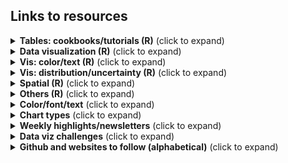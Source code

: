 ## Links to resources

<details>
  <summary><b>Tables: cookbooks/tutorials (R)</b> (click to expand)</summary>

<!-- toc -->

* [RStudio Community Table Gallery](https://www.rstudio.com/blog/rstudio-community-table-gallery/): lots of tables with #rstats code 
* [{gt}](https://gt.rstudio.com/), [{gtExtras}](https://jthomasmock.github.io/gtExtras/) packages
  * [Making Beautiful Tables with {gt}](https://www.youtube.com/watch?v=z0UGmMOxl-c) video by Richard Iannone, RStudio
  * [{gt} Intendo Game Data Project Walkthrough](https://www.youtube.com/watch?v=aPRVzk9pvno) video by Richard Iannone, RStudio
  * {gt} tables ([1](https://twitter.com/thomas_mock/status/1478485656552812549), [2](https://twitter.com/thomas_mock/status/1454213303065096200), [3](https://twitter.com/thomas_mock/status/1440352188102942721), [4](https://twitter.com/thomas_mock/status/1437792802495139852), [5](https://twitter.com/thomas_mock/status/1442541043019390982)) by Thomas Mock
  * {gt} tables using #TidyTuesday data | RStudio: [Digital Publications](https://twitter.com/riannone/status/1511387252903010305), [Crosswords](https://twitter.com/rstudio/status/1529138398849810432), [Eurovision](https://twitter.com/kierisi/status/1534204134215548928) by [Jesse Mostipak](https://twitter.com/kierisi/status/1512798946778886144) and Richard Iannone
  * [3MW (Spice up your tables)](https://alberts-newsletter.beehiiv.com/p/3mw-spice-up-tables), [3MW (Images, Icons and ggplots in tables)](https://alberts-newsletter.beehiiv.com/p/3mw-images-icons-ggplot-tables) and [color gradient code](https://twitter.com/rappa753/status/1585345561980387328) by Albert Rapp
  * [Creating beautiful tables in R with {gt}](https://gt.albert-rapp.de/) book by Albert Rapp 
  * [Embedding custom HTML in gt tables](https://themockup.blog/posts/2020-10-31-embedding-custom-features-in-gt-tables/) by Tom Mock
  * [Getting started with {gt} tables](https://nrennie.rbind.io/blog/2022-04-21-getting-started-with-gt-tables/) by Nicola Rennie
  * [Riding tables with {gt} and {gtExtras} tutorial](https://bjnnowak.netlify.app/2021/10/04/r-beautiful-tables-with-gt-and-gtextras/) by Benjamin Nowak 
  *  RStudio table contest tutorial from [Kaustav Sen (2020)](https://rpubs.com/kaustav/table_contest_2020), [Jack Davison (2021)](https://rpubs.com/JackDavison/gt-openair) 
  * [The grammar of tables in python (pandas) and R (gt)](https://karbartolome.quarto.pub/the-grammar-of-tables/) by Karina Bartolomé 
* [{reactable}](https://glin.github.io/reactable/), [{reactablefmtr}](https://kcuilla.github.io/reactablefmtr/) packages
    * [{reactablefmtr} cookbook](https://kcuilla.github.io/reactablefmtr/articles/reactablefmtr_cookbook.html) by Kyle Cuilla
    * Data viz recreation ([1](https://twitter.com/kc_analytics/status/1563594941665665029), [2](https://twitter.com/kc_analytics/status/1564248716323725315)) using {reactablefmtr} by Kyle Cuilla
    * #TidyTuesday tables ([1](https://twitter.com/schmid_07/status/1480915022041788418), [2](https://twitter.com/schmid_07/status/1488596892242124800)) by Bill Schmid
    * #TidyTuesday Axios Harris Poll [table](https://twitter.com/geokaramanis/status/1532662340826583040) by Georgios Karamanis
    * [Using reactable in #TidyTuesday CHAT dataset - World Energy Production](https://jvelezmagic.com/blog/2022-07-23-tidituesday-2022-29/) by Jesús Vélez Santiago
    * [U.S. Gas Prices Visualized](https://github.com/kcuilla/USgasprices) by Kyle Cuilla ([Twitter thread on tables in tooltip](https://twitter.com/kc_analytics/status/1572261687419445248))
* [How to Make Beautiful Tables in R](https://rfortherestofus.com/2019/11/how-to-make-beautiful-tables-in-r/) by David Keyes 
* [Table built in {ggplot2}](https://twitter.com/tanya_shapiro/status/1571891744844972032) and [ggplot part 2: sparklines](https://twitter.com/tanya_shapiro/status/1584616721251725312) by Tanya Shapiro
  * [Recreation](https://twitter.com/rappa753/status/1586395447714717696/photo/1) of [Tanya Shapiro's ggplot table](https://twitter.com/tanya_shapiro/status/1584616721251725312) in {gt} by Albert Rapp 
* [Interactive Tooltip Tables](https://twitter.com/kc_analytics/status/1576256004638941185): how to add {gt}/{gtExtras} and {kableExtra} tables to {ggiraph} tooltips by Kyle Cuilla   

<!-- toc -->
 
<!-- tocstop -->
   
</details>      
    
<details>
  <summary><b>Data visualization (R)</b> (click to expand)</summary>

<!-- toc --> 
* Collection/list   
   * [ggplot2 extensions](https://exts.ggplot2.tidyverse.org/gallery/)   
   * [Awesome ggplot2](https://github.com/erikgahner/awesome-ggplot2) A curated list of awesome ggplot2 tutorials, packages.. by Erik Gahner Larsen @erikgahner 
   * [The R Graph Gallery](https://r-graph-gallery.com/)
   * [dataviz-inspiration.com](https://www.dataviz-inspiration.com/) by Yan Holtz @R_Graph_Gallery   
   * [Graphic Design with #ggplot2](https://twitter.com/CedScherer/status/1559989331644882944) and [Collection of ggplot2 tutorials](https://twitter.com/CedScherer/status/1441126976870252548?s=20) by Cédric Scherer
   * [30DayChartChallenge 2021: rstats edition](https://github.com/dominicroye/rstats-chart-challenge-2021)
   * [#30DayChartChallenge book](https://debruine.github.io/30DCC-2022/) by Lisa DeBruine
   * [Explaining my favourite #TidyTuesday Projects](https://towardsdatascience.com/explaining-my-favourite-tidytuesday-projects-e44bfe988813) by Isaac Arroyo
* Tutorials/tips   
   * [A Quick How-To On Labelling Bar Graphs In Ggplot2](https://www.cedricscherer.com/2021/07/05/a-quick-how-to-on-labelling-bar-graphs-in-ggplot2/) by Cédric Scherer   
   * [Aligning Your Axes](https://rfortherestofus.com/2022/07/align-axes/) by Cara Thompson @cararthompson
   * [Art from code](https://art-from-code.netlify.app/) by Danielle Navarro, generative art workshop notes from #RStudioConf2022 
   * [Bullet Chart Variants in R](https://themockup.blog/posts/2020-11-29-bullet-chart-variants-in-r/index.html#create-a-legend) by Thomas Mock 
   * [Cool Word Clouds in R](https://spencerschien.info/post/data_viz_how_to/dense_word_clouds/) by Spencer Schien
   * [coord_cartesian() with a combination of ylim and clip = "off"](https://twitter.com/_ansgar/status/1573599564258545664) by Ansgar Wolsing @_ansgar 
   * [Create an Extended Dumbbell Plot in R with ggplot2](https://toebr.github.io/ggplot2_extended_dumbbell_plot_tutorial/) by Tobias Stalder
   * [Create an interactive graph with the {ggiraph} package](https://bjnnowak.netlify.app/2022/01/07/r-who-grows-what/) by Benjamin Nowak  
   * [Creating and using custom ggplot2 themes](https://themockup.blog/posts/2020-12-26-creating-and-using-custom-ggplot2-themes/) by Thomas Mock
   * [Creating flowcharts with {ggplot2}](https://nrennie.rbind.io/blog/2022-06-06-creating-flowcharts-with-ggplot2/) by Nicola Rennie
   * [Creating “Super” Radar Plots with ggplot2](https://rpubs.com/tshapiro/super-radar-plots) by Tanya Shapiro 
   * [Designing #TidyTuesday visualisations for mobile (with Quarto)](https://nrennie.rbind.io/blog/2022-08-16-designing-tidytuesday-visualisations-for-mobile-with-quarto/) by Nicola Rennie
   * [Expansion for discrete scale](https://github.com/ch-bu/ggplot2-fundamentals/blob/main/cheatsheets/09_ggplot2_fundamentals_cheatsheet_expansion_discrete.pdf) by Christian Burkhart   
   * [Exploring other ggplot2 geoms](https://ivelasq.rbind.io/blog/other-geoms/) by Isabella Velásquez
   * [ggplot Wizardry Hands-On](https://www.google.com/search?q=ggplot+wizardry&oq=ggplot+wizar&aqs=chrome.1.69i57j0i512.3869j0j4&sourceid=chrome&ie=UTF-8) by Cédric Scherer     
   * [Horror Movies](https://github.com/tashapiro/horror-movies) ggplot2 workshop by Tanya Shapiro ([tweet](https://twitter.com/tanya_shapiro/status/1580638749687676930))
   * [How to recreate Pew opinion graphs with ggplot2 in R](https://rforpoliticalscience.com/2022/06/02/recreate-pew-opinion-graphs-with-ggplot-in-r/) by R for Political Science 
   * [Increasing the Flexibility and Robustness of Plots in ggplot2](https://meghan.rbind.io/blog/plot-robustness/) by Meghan Hall 
   * Level Up Your Plots: A Code-along Workshop [Slide deck and full code](https://www.cararthompson.com/talks/nhsr2022-level-up/) and [Twitter thread](https://twitter.com/cararthompson/status/1588905430092517377) by Cara Thompson  
   * [Storytelling in ggplot using rounded rectangles](https://albert-rapp.de/posts/ggplot2-tips/11_rounded_rectangles/11_rounded_rectangles.html) by Albert Rapp 
   * [@WeAreRLadies](https://twitter.com/WeAreRLadies)'s [Tips/ideas/analysis](https://github.com/emitanaka/wearerladies) 
   * [Variations on a ggtheme: Applying a unifying aesthetic to your plots](https://www.cararthompson.com/talks/nhsr2022-ggplot-themes/) by Cara Thompson
* Facets/legends/axis)
  * [Aligning Your Axes](https://rfortherestofus.com/2022/07/align-axes/) by Cara Thompson 
  * [Combining inset plots with facets using ggplot](https://clarewest.github.io/blog/post/2019-08-27-combining-inset-plots-with-facets-using-ggplot/) by Clare West
  * [Customize the axis scales for individual ggplot facets](https://genchanghsu.github.io/ggGallery/posts/2021-09-11-post-7-customize-the-axis-scales-for-individual-facets/) by Gen-Chang Hsu 
  * [Hybrid map: Chloropleth X Time series](https://bjnnowak.netlify.app/2021/09/28/r-hybrid-map-chlorpleth-x-time-series/) by Benjamin Nowak 
  * [Reordering and facetting for ggplot2](https://juliasilge.com/blog/reorder-within/) using reorder_within() by Julia Silge
  * Facets with connecting lines [graphic](https://twitter.com/issa_madjid/status/1577401265050353666/photo/1) by Abdoul Madjid
  * [Changing Glyph in legend in ggplot2](https://www.emilhvitfeldt.com/post/changing-glyph-in-ggplot2/) by Emil Hvitfeldt
  * @FilmicAesthetic's [Collection of ggplot2 legend key shapes](https://twitter.com/FilmicAesthetic/status/1537535639100567555)
* Recreations
  * [Recreate - Sankey flow chart](https://www.emilhvitfeldt.com/post/2018-03-20-recreate-sankey-flow-chart/) by Emil Hvitfeldt
  * [Recreating the New York Times COVID-19 Spiral Graph](https://bydata.github.io/nyt-corona-spiral-chart/) by Ansgar Wolsing
  * [Starting 2022 Off With A Fairly Complex {ggplot2} Recreation Plot](https://rud.is/b/2022/01/04/starting-2022-off-with-a-fairly-complex-ggplot2-recreation-plot/) by Bob Rudis
  * [NYTimes map recreation](https://twitter.com/tanya_shapiro/status/1546520567980892160) by Tanya Shapiro
  * [Leo line chart](https://twitter.com/tanya_shapiro/status/1565029412428562433) by Tanya Shapiro
  * [Leo line chart with gradient](https://twitter.com/kustav_sen/status/1565256414381355008) by Kaustav Sen
 <!-- toc -->
 
<!-- tocstop -->
</details> 

<details>
  <summary><b>Vis: color/text (R)</b> (click to expand)</summary>

<!-- toc --> 
* Color
  * [Palatable Palettes: Five tips for creating and applying bespoke colour schemes](https://www.cararthompson.com/talks/nhsr2022-palatable-palettes/) by Cara Thompson
  * [Center continuous palettes in ggplot2](https://www.emilhvitfeldt.com/post/2019-05-21-center-continuous-palettes-in-ggplot2/) by Emil Hvitfeldt
  * [Comprehensive list of color palettes in r](https://github.com/EmilHvitfeldt/r-color-palettes) by Emil Hvitfeldt
  * [Custom colour palettes for {ggplot2}](https://www.jumpingrivers.com/blog/custom-colour-palettes-for-ggplot2/) by Nicola Rennie
  * [How to use multiple colour scales in ggplot with {ggnewscale}](https://gradientdescending.com/how-to-use-multiple-color-scales-in-ggplot-with-ggnewscale/) by Dan Oehm
  * [Plot RGB satellite imagery in true-color with ggplot2 in R](https://medium.com/@tobias.stalder.geo/plot-rgb-satellite-imagery-in-true-color-with-ggplot2-in-r-10bdb0e4dd1f) by Tobias Stalder
  * [Use prismatic with after_scale() for finer control of colors in ggplot2](https://www.emilhvitfeldt.com/post/2020-03-06-use-prismatic-with-after_scale-for-finer-control-of-colors-in-ggplot2/) by Emil Hvitfeldt
* Text  
  * [How to use Fonts and Icons in ggplot](https://albert-rapp.de/post/2022-03-04-fonts-and-icons/) Albert Rapp
  * Level Up Your Labels: Tips and Tricks for Annotating Plots [poster](https://www.cararthompson.com/talks/user2022) and [Twitter thread](https://twitter.com/cararthompson/status/1539662527499337728) by Cara Thompson 
  * [Quick and easy ways to deal with long labels in ggplot2](https://www.andrewheiss.com/blog/2022/06/23/long-labels-ggplot/) by Andrew Heiss
  * [Text customization with {ggplot2}](https://bjnnowak.netlify.app/2021/09/05/r-changing-plot-fonts/) by Benjamin Nowak 
  * [Understanding text size and resolution in ggplot2](https://www.christophenicault.com/post/understand_size_dimension_ggplot2/) by Christophe Nicault  
 <!-- toc -->
 
<!-- tocstop -->
</details> 

<details>
  <summary><b>Vis: distribution/uncertainty (R)</b> (click to expand)</summary>

<!-- toc --> 
* Distributions 
  * {ggdist} [articles](https://mjskay.github.io/ggdist/index.html) by Matthew Kay, {ggdist} [3.2.0](https://mjskay.github.io/ggdist/news/index.html#ggdist-320) highlights Twitter [thread](https://twitter.com/mjskay/status/1549570149497323520)
  * [ggdist: Make a Raincloud Plot to Visualize Distribution in ggplot2](https://www.r-bloggers.com/2021/07/ggdist-make-a-raincloud-plot-to-visualize-distribution-in-ggplot2/) by Business Science in R bloggers  
  * {gghalves} [vignette](https://erocoar.github.io/gghalves/) by Frederik Tiedemann
  * [Beyond Bar and Box Plots](https://z3tt.github.io/beyond-bar-and-box-plots/) by Cédric Scherer
  * Nicola Rennie's [twitter post](https://twitter.com/nrennie35/status/1514996175753125888) for #30DayChartChallenge #Day15 
  * [Visualising distributions with raincloud plots (and how to create them with ggplot2)](https://www.cedricscherer.com/2021/06/06/visualizing-distributions-with-raincloud-plots-and-how-to-create-them-with-ggplot2/) by Cédric Scherer
  * [Visualizing distributions and uncertainty using ggdist](https://www.mjskay.com/presentations/rstudio-conf-2022-talk.pdf) slides by Matthew Kay from #rstudioconf2022
* Uncertainty 
  * [16 Visualizing uncertainty](https://clauswilke.com/dataviz/visualizing-uncertainty.html) in [Fundamentals of Data Visualization book by Claus O. Wilke](https://clauswilke.com/dataviz/)
  * A biased tour of uncertainty visualization zoo by Matthew Kay ([slides](https://www.mjskay.com/presentations/tapestry2018-uncertainty.pdf), [YT video](https://www.youtube.com/watch?v=E1kSnWvqCw0&t=1780s))
  * Tidydata and Bayesian analysis making uncertainty visualization fun by Matthew Kay ([slides](https://www.mjskay.com/presentations/openvisconf2018-bayes-uncertainty-2.pdf), [YT video](https://www.youtube.com/watch?v=vqzO-9LSoG4&t=2s))
  * [Uncertainty Examples](https://github.com/mjskay/uncertainty-examples) by Matthew Kay 
  * [Visualizing the Uncertainty in Data](https://flowingdata.com/2018/01/08/visualizing-the-uncertainty-in-data/) by Nathan Yau @flowingdata
 <!-- toc -->
 
<!-- tocstop -->
</details>   

<details>
  <summary><b>Spatial (R)</b> (click to expand)</summary>

<!-- toc --> 
  * [A curated list](https://github.com/marcosci/awesome-rayshader-rayrender) of awesome rayshader and rayrender resources and shiny things by Marco Sciaini @shinysci  
  * [A shaded relief map in a tweet](https://twitter.com/researchremora/status/1576640047180181504) by flotsam @researchremora
  * [A US map in a tweet](https://twitter.com/kyle_e_walker/status/1576232908968558593) by Kyle Walker @kyle_e_walker
  * [Create spatial square/hexagon grids and count points inside in R with sf] by Kenneth Wong @Kenneth_KHW
  * [Creating High-Quality 3D Visuals with Rayshader](https://spencerschien.info/post/data_viz_how_to/high_quality_rayshader_visuals/) by Spencer Schien
  * [Geocomputation with R’s guide to reproducible spatial data analysis](https://twitter.com/jakub_nowosad/status/1587106672383762434) by Jakub Nowosad
  * [Group-wise spatial data analysis](https://twitter.com/kyle_e_walker/status/1559568087942172673) thread by Kyle Walker @kyle_e_walker
  * [Map Africa using OSM data in R](https://twitter.com/milos_agathon/status/1588565316648329217) by Milos Popovic
  * [Mapping isochrones in {ggplot2}](https://jamiehudson.netlify.app/post/) by Jamie Hudson 
  * [Mapping OSM and satellite data with terra in R](https://milospopovic.net/mapping-raster-files-with-terra-in-r/) by Milos Popovic
  * [Pattern-based spatial analysis with {motif}](https://twitter.com/jakub_nowosad/status/1575105118311047168) by Jakub Nowosad
  * [Route finding (sfnetwork vignettes)](https://twitter.com/quite_grey/status/1411785842520203266) by not quite my grey @quite_grey
  * [Short tutorial on how to create small spatial multiples with #rstats](https://twitter.com/shinysci/status/1541119104395780096) by Marco Sciaini @shinysci  
  * [Spatial resampling for #TidyTuesday and the #30DayMapChallenge](https://www.google.com/url?sa=t&rct=j&q=&esrc=s&source=web&cd=&cad=rja&uact=8&ved=2ahUKEwjBwqzRo8P6AhUIxhoKHfULAtYQFnoECAwQAQ&url=https%3A%2F%2Fjuliasilge.com%2Fblog%2Fmap-challenge%2F&usg=AOvVaw3Tu9w1J9rjPcCLrnDCZ3Cd) by Julia Silge
  * [Rayshader Portraits](https://github.com/Pecners/rayshader_portraits) repo by Spencer Schien @MrPecners
  * [Recordings of #geospatial tutorials from the OpenGeoHub Summer School 2022](https://github.com/Nowosad/OGH_summer_school_2022) by Jakub Nowosad 
 <!-- toc -->
 
<!-- tocstop -->
</details>  

<details>
  <summary><b>Others (R)</b> (click to expand)</summary>

<!-- toc -->  
* Analysis
  * [Analysis of the voting patterns with widyr](https://twitter.com/juliasilge/status/1532862734487785474) by Julia Silge
  * [JABSTB: Statistical Design and Analysis of Experiments with R](https://tjmurphy.github.io/jabstb/) by TJ Murphy PhD
  * [Network analysis with {tidygraph}](https://bjnnowak.netlify.app/2021/09/30/r-network-analysis-with-tidygraph/) by Benjamin Nowak 
  * [PCA with tidyverse](https://bjnnowak.netlify.app/2021/09/15/r-pca-with-tidyverse/) by Benjamin Nowak
  * [R vs Python — Live Stream Analysis](https://amitlevinson.com/blog/r-and-python/) by Amit Grinson @Amit_Levinson 
  * [Using functional analysis to model air pollution data in R] by Nicola Rennie
* Code 
  * [Sharing nice code with addins and IDE tools](https://luisdva.github.io/rstats/cleaner-code/) by Luis D. Verde Arregoitia 
  * [Slides on redundant coding](https://twitter.com/ClausWilke/status/1382451822053314562) by Claus Wilke 
  * Tom Mock's [script](https://twitter.com/thomas_mock/status/1531318119016370177) to get all the functions in a #RStats package and their arguments 
* Image
  * [Add a semi-transparent overlay to an image with {magick}](https://themockup.blog/posts/2022-06-22-magick-overlay/) by Tom Mock 
  * [Relative coordinates or NPC in ggplot2](https://www.christophenicault.com/post/npc_ggplot2/) by Christophe Nicault   
  * [Using thumbnails in ggplot2](https://twitter.com/quite_grey/status/1486294048151326726) by not quite my grey @quite_grey 
  * [Plotting Points as Images in ggplot](https://themockup.blog/posts/2020-10-11-embedding-images-in-ggplot/) by Thomas Mock 
  * Crop images to circles: [cropcircles package](https://twitter.com/danoehm/status/1568900056421650433) by Dan Ohm; [Thread](https://twitter.com/tanya_shapiro/status/1547238091781455875) on circle crop images by Tanya Shapiro  
* Quarto
  * [Awesome Quarto](https://github.com/mcanouil/awesome-quarto): list of Quarto resources by Mickaël Canouil @MickaelCanouil
  * [A Quarto tip a day](https://mine-cetinkaya-rundel.github.io/quarto-tip-a-day/) ([@quarto_pub](https://twitter.com/quarto_pub)) by Mine Çetinkaya-Rundel
  * [Getting Started with Quarto](https://twitter.com/thomas_mock/status/1552611174587535360) workshop full materials by Tom Mock from #rstudioconf2022 
    * Welcome to Quarto Workshop! 2 hour webinar [video](https://www.youtube.com/watch?v=yvi5uXQMvu4) and [slides](https://jthomasmock.github.io/quarto-2hr-webinar/) by  Tom Mock, RStudio
  * [Quarto for the curious](https://thomasmock.quarto.pub/quarto-curious/#/TitleSlide) slides by Tom Mock, from Day 1 of #rstudioconf2022 
  * [Hello Quarto: Share + Collaborate + Teach + Reimagine](https://mine-cetinkaya-rundel.github.io/quarto-tip-a-day/posts/31-hello-quarto/) by Mine Çetinkaya-Rundel and Julia Stewart Lowndes, from Day 2 of #rstudioconf2022 
  * [Creating a blog with Quarto in 10 steps](https://beamilz.com/posts/2022-06-05-creating-a-blog-with-quarto/) by Beatriz Milz
  * [.qmd using python, R and Observable](https://twitter.com/hrbrmstr/status/1553043936482136065) by boB Rudis @hrbrmstr
  * [Making Slides in Quarto with reveal.js](https://meghan.rbind.io/blog/quarto-slides/) by Meghan Hall
  * [ObservableHQ JavaScript Choropleth With Data From R](https://twitter.com/hrbrmstr/status/1556308005225897984) by boB Rudis @hrbrmstr
  * [How to use Quarto for Parameterized Reporting](https://www.mm218.dev/posts/2022-08-04-how-to-use-quarto-for-parameterized-reporting/) by Mike Mahoney
  * [Quarto/RMarkdown - What’s Different?](https://twitter.com/tladeras/status/1583453425366634496) slides by Ted Laderas
  * [Intro to Quarto](https://twitter.com/ivelasq3/status/1586012119337553920) by Isabella Velásquez
* R Markdown
  * [RMarkdown for Reproducible Reporting](https://twitter.com/thomas_mock/status/1519405395177086983) by Tom Mock 
  * R Markdown Lesser-Known Tips & Tricks [#1](https://www.rstudio.com/blog/r-markdown-tips-tricks-1-rstudio-ide/), [#2](https://www.rstudio.com/blog/r-markdown-tips-tricks-2-cleaning-up-your-code/), [#3](https://www.rstudio.com/blog/r-markdown-tips-and-tricks-3-time-savers/) on [RStudio Blog](https://www.rstudio.com/blog/) by Brendan Cullen, Alison Hill and Isabella Velásquez
  * Beautiful examples of parameterized reports [thread](https://twitter.com/lisalendway/status/1579482172356202496) by Lisa Lendway
* Scraping 
  * [Web scraping with {rvest}](https://bjnnowak.netlify.app/2022/01/07/r-who-grows-what/) by Benjamin Nowak 
  * [Web scraping tutorial in R](https://rpubs.com/haleyepperlyfox/916671) from interactive maps using R and rvest package by Haley Epperly
  * [@shinysci's thread](https://twitter.com/shinysci/status/1541831867388858368) on how to use #rstats in #GitHub actions to scrape and store data online and then process it ... the #rspatial way
* tidymodels
  * [Tidy Modeling with R](https://www.tmwr.org/) book by Max Kuhn and Julia Silge 
  * [Julia Silge's blog](https://juliasilge.com/blog/) demonstrating how to use the tidymodels packages with #TidyTuesday data
  * [Machine learning with tidymodels] slides by Julia Silge, Max Kuhn, and David Robinson, from #rstudioconf2022  
  * [ISLR tidymodels labs](https://emilhvitfeldt.github.io/ISLR-tidymodels-labs/index.html) by Emil Hvitfeldt
* Github and RStudio: [GitHub - The Perks of Collaboration and Version Control](https://twitter.com/cosima_meyer/status/1572456682017652742) by Cosima Meyer
* [Automating Workflows with GitHub Actions](https://twitter.com/kc_analytics/status/1579861313186304000) by Kyle Cuilla  
* [Deploy Flexdashboard on Github Pages with Github Actions and Docker](https://twitter.com/Rami_Krispin/status/1572570809058885633) by Rami Krispin 
* [Automating Sentences with R](https://twitter.com/cararthompson/status/1577623068419141632) by Cara Thompson
  

 <!-- toc -->
 
<!-- tocstop -->
</details>        

<details>
  <summary><b>Color/font/text</b> (click to expand)</summary>

<!-- toc -->
* Lisa Charlotte Muth's posts on [Datawrapper Blog](https://blog.datawrapper.de/)
  * [An alternative to pink & blue: Colors for gender data](https://blog.datawrapper.de/gendercolor/)
  * [How to pick more beautiful colors for your data visualizations](https://blog.datawrapper.de/beautifulcolors/)
  * [A detailed guide to colors in data vis style guides](https://blog.datawrapper.de/colors-for-data-vis-style-guides/)
  * [What background color should your data vis have?](https://blog.datawrapper.de/background-color-of-data-visualizations/)
  * [When to use sequential and when to use diverging color scales](https://blog.datawrapper.de/diverging-vs-sequential-color-scales/)
  * [Which fonts to use for your charts and tables](https://blog.datawrapper.de/fonts-for-data-visualization/)
  * [What to consider when using text in data visualizations](https://blog.datawrapper.de/text-in-data-visualizations/)
* [List of 20 Simple, Distinct Colors](https://sashamaps.net/docs/resources/20-colors/) by Sasha Trubetskoy (h/t [Georgios Karamanis](https://twitter.com/geokaramanis))  
* [Very Peri Pantone 2022 Divergence for Data Visualization](https://nightingaledvs.com/very-peri-pantone-2022-divergence-for-data-visualization/) by Theresa-Marie Rhyne 
<!-- toc -->
 
<!-- tocstop -->
</details> 

<details>
  <summary><b>Chart types</b> (click to expand)</summary>

<!-- toc -->  

* [Charts that work: FT visual vocabulary guide](https://www.ft.com/content/c7bb24c9-964d-479f-ba24-03a2b2df6e85)
* [Chart Suggestions - A Thought-Starter](https://extremepresentation.typepad.com/files/chart-chooser-2020.pdf) by Andrew Abela shared by [30DayChartChallenge](https://github.com/dominicroye/30DayChartChallenge_Edition2022)  
* [DataVizProject](https://datavizproject.com/)  
* [FlowingData: Chart Types](https://flowingdata.com/chart-types/) 
* [From Data to Viz](https://www.data-to-viz.com/)
* [PolicyViz: The Graphic Continuum](https://policyviz.com/2014/11/11/graphic-continuum-desktop-version/)    
* [Storytelling with Data Chart Guide](https://www.storytellingwithdata.com/chart-guide)
* [The Data Visualisation Catalogue](https://datavizcatalogue.com/index.html)

 <!-- toc -->
 
<!-- tocstop -->  
</details>  

<details>
  <summary><b>Weekly highlights/newsletters</b> (click to expand)</summary>

<!-- toc -->  

* [Datawrapper Data Vis Dispatch](https://blog.datawrapper.de/category/data-vis-dispatch/): weekly, data visualizations from newsrooms and other organizations all over the world
* [R Weekly](https://rweekly.org/): Weekly updates on R tutorials, R resources, blog posts...  
* [The Moksha Roundup](https://mokshadata.studio/roundup/): weekly round up of data visualization/design/visual storytelling
* [AnyChart DataViz Weekly](https://www.anychart.com/blog/category/data-visualization-weekly/): weekly collection of Interesting Charts & Maps  
* [Navigating The Dataverse By ANNAPURANI VAIDYANATHAN](https://www.getrevue.co/profile/NavigatingTheDataverse): fortnightly newsletter on data-related news, deets on events, social media profiles to follow, real-time data to visualize, resource guides and more  
* [Albert's Newsletter](https://alberts-newsletter.beehiiv.com/): biweekly newsletter about DataViz, Shiny and Stats/Machine Learning.  

 <!-- toc -->
 
<!-- tocstop -->
</details> 

<details>
  <summary><b>Data viz challenges</b> (click to expand)</summary>
   
 <!-- toc -->
   * [30DayChartChallenge 2022](https://github.com/dominicroye/30DayChartChallenge_Edition2022) ([website](https://30daychartchallenge.org/twentytwo/))
   * [30DayMapChallenge](https://github.com/tjukanovt/30DayMapChallenge) ([website](https://30daymapchallenge.com/))
   * 30DayMapChallenge 2022 [rstats map gallery](https://david.frigge.nz/3RDayMapChallenge/maps.html) by David Friggens
   * [TidyTuesday](https://github.com/rfordatascience/tidytuesday) weekly social data project in R from R4DS Online Learning Community
 
<!-- tocstop -->
</details>    


<!-- toc -->

<details>
  <summary><b>Github and websites to follow (alphabetical)</b> (click to expand)</summary>

<!-- toc -->  

* Abdoul Madjid [Github](https://github.com/AbdoulMa) 
* Allison Horst [Github](https://github.com/allisonhorst/), [website](https://allisonhorst.com/)
* Albert Rapp [website](https://albert-rapp.de/post/)
* Amit Grinson @Amit_Levinson [Github](https://github.com/AmitLevinson), [website](https://amitlevinson.com/)
* Andy Baker [Github](https://github.com/AndyABaker)
* Ansgar Wolsing [Github](https://github.com/bydata)
* Benjamin Nowak [Github](https://github.com/BjnNowak), [website](https://bjnnowak.netlify.app/) 
* Cara Thompson [Github](https://github.com/cararthompson), [website](https://www.cararthompson.com/blog.html)
* Cédric Scherer [Github](https://github.com/z3tt), [website](https://www.cedricscherer.com/)
* Charlie Gallagher [Github](https://github.com/charlie-gallagher)
* Christian Gebhard [Github](https://github.com/nucleic-acid) ,[website](https://jollydata.blog/blog.html)
* Christophe Nicault [Github](https://github.com/cnicault), [website](https://www.christophenicault.com/articles/) 
* Colin Angus [Github](https://github.com/VictimOfMaths)
* Dan @FilmicAesthetic [Github](https://github.com/filmicaesthetic)
* Daniel Oehm [website](http://gradientdescending.com/)
* David Schoch @schochastics [website](http://blog.schochastics.net/)
* Dr. Dominic Royé [Github](https://github.com/dominicroye), [website](https://dominicroye.github.io/en/)
* Dr Nicci Potts [Github](https://github.com/NicciPotts), [website](https://niccipotts.netlify.app/)  
* Emil Hvitfeldt [website](https://www.emilhvitfeldt.com/post/)   
* Federica Gazzelloni [Github](https://github.com/Fgazzelloni), [website](https://federicagazzelloni.netlify.app/blog/)
* Fiona Lee [Github](https://github.com/fi-lees) for #TidyTuesday data visualization walkthroughs
* Georgios Karamanis [Github](https://github.com/gkaramanis), [website](https://karaman.is/blog)
* Gilbert Fontana [Github](https://github.com/gilbertfontana)  
* Hugh Graham [Github](https://github.com/h-a-graham)
* Ícaro Bernardes [Github](https://github.com/IcaroBernardes)
* Iker Rivas-González [Github](https://github.com/rivasiker)
* Isabella Velásquez [website](https://ivelasq.rbind.io/)
* Isaac Arroyo [Github](https://github.com/isaacarroyov)
* Iva Brunec [Github](https://github.com/ivabrunec), [website](https://ivabrunec.github.io/)
* Jack Davison [Github](https://github.com/jack-davison)
* Jake Kaupp [Github](https://github.com/jkaupp)
* Jamie Hudson [Github](https://github.com/HudsonJamie), [website](https://jamiehudson.netlify.app/post/)
* Javier Tamayo-Leiva [Github](https://github.com/TamayoLeivaJ)
* Jenn Schilling [Github](https://github.com/jennschilling)  
* Jonathan Kitt [Github](https://github.com/KittJonathan)
* Julia Silge [website](https://juliasilge.com/blog/)
* Katie Press [website](https://kpress.dev/blog/tidy-tuesday-nyt-bestsellers/)
* Kaustav Sen [Github](https://github.com/kaustavSen)
* Kyle Walker [Github](https://github.com/walkerke)
* Kyle Cuilla [website](https://uncharteddata.netlify.app/)
* Liam Bailey [Github](https://github.com/LiamDBailey) 
* Lisa DeBruine [website](https://debruine.github.io/)
* Lisa Lendway [website](https://lisalendway.netlify.app/blog.html)
* Luis D. Verde Arregoitia [website](https://luisdva.github.io/)
* Luis Freites [Github](https://github.com/luisfrein), [website](https://luisdva.github.io/)
* Marco Sciaini @shinysci [Github](https://github.com/marcosci)  
* Margaret Siple [Github](https://github.com/mcsiple)
* Meghan Hall [website](https://meghan.rbind.io/blog/) 
* Michelle Evans [Github](https://github.com/mvevans89), [website](https://mvevans.netlify.app/blog.html)  
* Mike Mahoney [website](https://www.mm218.dev/blog.html)  
* Milos Popovic [website](https://milospopovic.net/blog/) for map tutorials 
* Neal Grantham  [website](https://www.nsgrantham.com/graphics/)
* Near and Distant [Github](https://github.com/NearAndDistant), [website](https://nearanddistant.co.uk/)
* Nicola Rennie [Github](https://github.com/nrennie), [website](https://nrennie.rbind.io/blog/)
* not quite my grey [@quite_grey](https://twitter.com/quite_grey)
* Pablo Alvarez [Github](https://github.com/Pablo-Alvarez-Baeza)
* Richard Vogg [Github](https://github.com/richardvogg), [website](https://r-vogg-blog.netlify.app/)
* Ryan Hart [Github](https://github.com/curatedmess)  
* Samia [Github](https://github.com/samiaab1990) ,[website](http://samia.rbind.io/)  
* Shannon Pileggi [PipingHotData](https://www.pipinghotdata.com/blog.html)
* Spencer Schien [Github](https://github.com/Pecners), [website](https://spencerschien.info/)
* Tanya Shapiro [Github](https://github.com/tashapiro), [website](https://www.tanyashapiro.com/interactive-visuals)
* Thom-Ivar van Dijk [Github](https://github.com/TIvanDijk)
* Tom Mock [Github](https://github.com/jthomasmock), [The Mockup Blog](https://themockup.blog)
* Topi Tjukanov [Github](https://github.com/tjukanovt)  
* Tyler Morgan-Wall [Github](https://github.com/tylermorganwall), [website](https://www.tylermw.com/)
 
 <!-- toc -->
 
<!-- tocstop -->
</details>  
